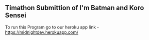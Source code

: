 ## Timathon Submittion of I'm Batman and Koro Sensei

To run this Program go to our heroku app link - https://midnightdev.herokuapp.com/
